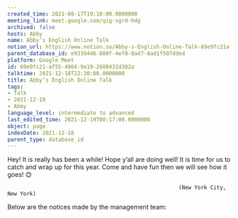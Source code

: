 ```yaml
---
created_time: 2021-08-17T19:10:00.0000000
meeting_link: meet.google.com/qig-sgrd-hdg
archived: false
hosts: Abby
name: Abby’s English Online Talk
notion_url: https://www.notion.so/Abby-s-English-Online-Talk-69e9fc21af5549649a192680432d382a
parent_database_id: e9339446-880f-4ef0-8ad7-8ad1f507dded
platform: Google Meet
id: 69e9fc21-af55-4964-9a19-2680432d382a
talktime: 2021-12-18T22:30:00.0000000
title: Abby’s English Online Talk
tags:
- Talk
- 2021-12-18
- Abby
language_level: intermediate to advanced
last_edited_time: 2021-12-19T00:17:00.0000000
object: page
indexDate: 2021-12-18
parent_type: database_id
---
```


Hey! It is really has been a while! Hope y’all are doing well! It is time for us to catch and wrap up for this year. Come and have fun then we will see how it goes! 😊



                                                          (New York City, New York)



Below are the notices made by the management team:



